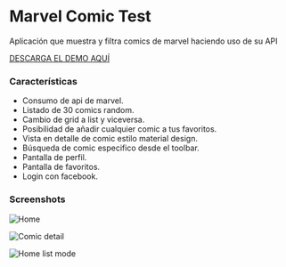 # Marvel Comic Test #

Aplicación que muestra y filtra comics de marvel haciendo uso de su API

[DESCARGA EL DEMO AQUÍ](https://github.com/jhonnyx2012/Marvel-Comics/blob/master/appDebugDemo.apk?raw=true)

### Características ###

* Consumo de api de marvel.
* Listado de 30 comics random.
* Cambio de grid a list y viceversa.
* Posibilidad de añadir cualquier comic a tus favoritos.
* Vista en detalle de comic estilo material design.
* Búsqueda de comic especifico desde el toolbar.
* Pantalla de perfil.
* Pantalla de favoritos.
* Login con facebook.

### Screenshots ###

![Home](https://bitbucket-assetroot.s3.amazonaws.com/repository/E5xL8x/1880993973-WhatsApp%20Image%202016-12-18%20at%204.39.42%20PM.jpeg?Signature=lbeaciJY00CouEoAZV0uKzFawS0%3D&Expires=1503626380&AWSAccessKeyId=AKIAIQWXW6WLXMB5QZAQ&versionId=gYnSKGJc.Xgspo8eV__.TCuDYqISwSdM)

![Comic detail](https://bitbucket-assetroot.s3.amazonaws.com/repository/E5xL8x/1650585857-WhatsApp%20Image%202016-12-18%20at%204.39.42%20j%20PM.jpeg?Signature=eXAL8%2FwZvWltVtaBviSSmwlK94Y%3D&Expires=1503626747&AWSAccessKeyId=AKIAIQWXW6WLXMB5QZAQ&versionId=X0BTTrIb7cMwM7yxaJDvT6qn6xNmKlrF)

![Home list mode](https://bitbucket-assetroot.s3.amazonaws.com/repository/E5xL8x/194710843-WhatsApp%20Image%202016-12-18%20at%204.39.42%20jkPM.jpeg?Signature=k1ypjGi0keYz9Rw%2BYXL2nDwQIAs%3D&Expires=1503626797&AWSAccessKeyId=AKIAIQWXW6WLXMB5QZAQ&versionId=L0M480ZszkEh3S96NRsxdyCunoFq4JgI)
